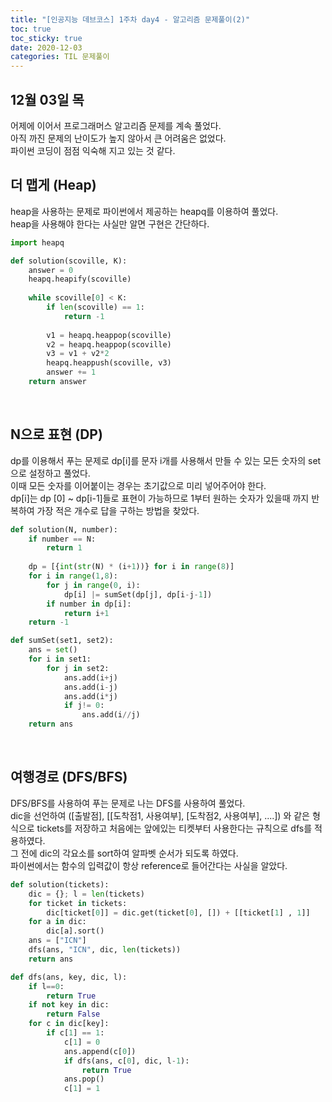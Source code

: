 ```yaml
---
title: "[인공지능 데브코스] 1주차 day4 - 알고리즘 문제풀이(2)"
toc: true
toc_sticky: true
date: 2020-12-03
categories: TIL 문제풀이
---
```

## 12월 03일 목  

어제에 이어서 프로그래머스 알고리즘 문제를 계속 풀었다.  
아직 까진 문제의 난이도가 높지 않아서 큰 어려움은 없었다.  
파이썬 코딩이 점점 익숙해 지고 있는 것 같다.  


## 더 맵게 (Heap) 

heap을 사용하는 문제로 파이썬에서 제공하는 heapq를 이용하여 풀었다.  
heap을 사용해야 한다는 사실만 알면 구현은 간단하다.  

```python
import heapq

def solution(scoville, K):
    answer = 0
    heapq.heapify(scoville)
    
    while scoville[0] < K:
        if len(scoville) == 1:
            return -1
        
        v1 = heapq.heappop(scoville)
        v2 = heapq.heappop(scoville)
        v3 = v1 + v2*2
        heapq.heappush(scoville, v3)
        answer += 1
    return answer
```
<p>&nbsp;</p>  

## N으로 표현 (DP)  

dp를 이용해서 푸는 문제로 dp[i]를 문자 i개를 사용해서 만들 수 있는 모든 숫자의 set으로 설정하고 풀었다.  
이때 모든 숫자를 이어붙이는 경우는 초기값으로 미리 넣어주어야 한다.  
dp[i]는 dp [0] ~ dp[i-1]들로 표현이 가능하므로 1부터 원하는 숫자가 있을때 까지 반복하여 가장 적은 개수로 답을 구하는 방법을 찾았다.  

```python
def solution(N, number):
    if number == N: 
        return 1
    
    dp = [{int(str(N) * (i+1))} for i in range(8)]
    for i in range(1,8):
        for j in range(0, i):
            dp[i] |= sumSet(dp[j], dp[i-j-1])
        if number in dp[i]:
            return i+1
    return -1

def sumSet(set1, set2):
    ans = set()
    for i in set1:
        for j in set2:
            ans.add(i+j)
            ans.add(i-j)
            ans.add(i*j)
            if j!= 0:
                ans.add(i//j)
    return ans
```
<p>&nbsp;</p>  


## 여행경로 (DFS/BFS)

DFS/BFS를 사용하여 푸는 문제로 나는 DFS를 사용하여 풀었다.  
dic을 선언하여 ([출발점], [[도착점1, 사용여부], [도착점2, 사용여부], ....]) 와 같은 형식으로 tickets를 저장하고 처음에는 앞에있는 티켓부터 사용한다는 규칙으로 dfs를 적용하였다.  
그 전에 dic의 각요소를 sort하여 알파벳 순서가 되도록 하였다.  
파이썬에서는 함수의 입력값이 항상 reference로 들어간다는 사실을 알았다.  


```python
def solution(tickets):
    dic = {}; l = len(tickets)
    for ticket in tickets:
        dic[ticket[0]] = dic.get(ticket[0], []) + [[ticket[1] , 1]]
    for a in dic:
        dic[a].sort()
    ans = ["ICN"]
    dfs(ans, "ICN", dic, len(tickets))
    return ans

def dfs(ans, key, dic, l):
    if l==0:
        return True
    if not key in dic:
        return False
    for c in dic[key]:
        if c[1] == 1:
            c[1] = 0
            ans.append(c[0])
            if dfs(ans, c[0], dic, l-1): 
                return True
            ans.pop()
            c[1] = 1
```


